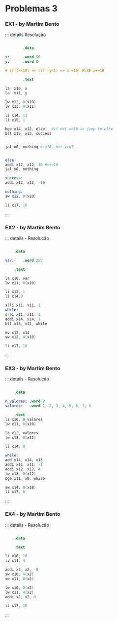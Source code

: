 # Problemas 3

### EX1 - by Martim Bento

::: details Resolução
```s

		.data

x:		.word 50
y:		.word 0

# if (x<10) => (if (y<1) => x-=10) ELSE x+=10

		.text

la	x10, x
la	x11, y

lw x12, 0(x10)
lw x13, 0(x11)

li x14, 11
li x15, 1

bge x14, x12, else   #if not x<10 => jump to else
blt x15, x13, success


jal x0, nothing #x<10, but y>=1


else:
addi x12, x12, 10 #x+=10
jal x0, nothing

success:
addi x12, x12, -10

nothing:
sw x12, 8(x10)

li x17, 10
```
:::

### EX2 - by Martim Bento

::: details - Resolução
```s

	.data

var:	.word 255

	.text

la x10, var
lw x11, 0(x10)

li x13, 1
li x14,0

slli x11, x11, 1
while:
srai x11, x11, 1
addi x14, x14, 1
blt x13, x11, while

mv x12, x14
sw x12, 4(x10)

li x17, 10
```
:::

### EX3 - by Martim Bento

:::  details - Resolução
```s

	.data

n_valores: .word 8
valores:   .word 1, 2, 3, 4, 5, 6, 7, 8

	.text
la x10, n_valores
lw x11, 0(x10)

la x12, valores
lw x13, 0(x12)

li x14, 0

while:
add x14, x14, x13
addi x11, x11, -1
addi x12, x12, 4
lw x13, 0(x12)
bge x11, x0, while

sw x14, 0(x10)
li x17, 0
```
:::

### EX4 - by Martim Bento

:::  details - Resolução
```s

	.data

	.text

li x10, 10
li x11, 4

addi x2, x2, -8
sw x10, 4(x2)
sw x11, 0(x2)

lw x10, 0(x2)
lw x11, 4(x2)
addi x2, x2, 8

li x17, 10
```
:::